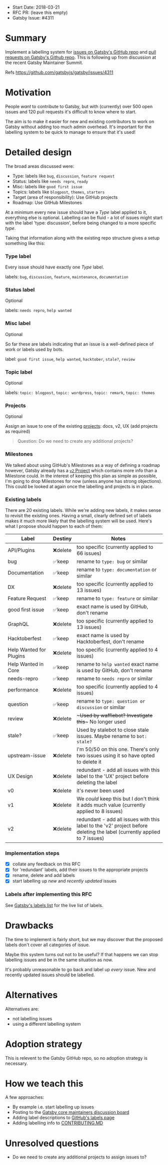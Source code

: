 - Start Date: 2018-03-21
- RFC PR: (leave this empty)
- Gatsby Issue: #4311

# Summary

Implement a labelling system for [issues on Gatsby's GitHub repo](https://github.com/gatsbyjs/gatsby/issues) and [pull requests on Gatsby's Github repo](https://github.com/gatsbyjs/gatsby/pulls). This is following up from discussion at the recent Gatsby Maintainer Summit.

Refs https://github.com/gatsbyjs/gatsby/issues/4311

# Motivation

People _want_ to contribute to Gatsby, but with (currently) over 500 open issues and 120 pull requests it's difficult to know where to start.

The aim is to make it easier for new and existing contributors to work on Gatsby without adding too much admin overhead. It's important for the labelling system to be quick to manage to ensure that it's used!

# Detailed design

The broad areas discussed were:

- Type: labels like `bug`, `discussion`, `feature request`
- Status: labels like `needs repro`, `ready`
- Misc: labels like `good first issue`
- Topics: labels like `blogpost`, `themes`, `starters`
- Target (area of responsibility): Use GitHub projects
- Roadmap: Use GitHub Milestones

At a minimum every new issue should have a _Type_ label applied to it, everything else is optional.  Labelling can be fluid - a lot of issues might start with the label 'type: discussion', before being changed to a more specific _type_.

Taking that information along with the existing repo structure gives a setup something like this:

### Type label

Every issue should have exactly one _Type_ label.

labels: `bug`, `discussion`, `feature`, `maintenance`, `documentation`

### Status label

Optional

labels: `needs repro`, `help wanted`

### Misc label

Optional

So far these are labels indicating that an issue is a well-defined piece of work or labels used by bots.

label: `good first issue`, `help wanted`, `hacktober`, `stale?`, `review`

### Topic label

Optional

labels: `topic: blogpost`, `topic: wordpress`, `topic: remark`, `topic: themes`

### Projects

Optional

Assign an issue to one of the existing [projects](https://github.com/gatsbyjs/gatsby/projects): docs, v2, UX (add projects as required)

> Question: Do we need to create any additional projects?

### Milestones

We talked about using GitHub's Milestones as a way of defining a roadmap however, Gatsby already has a [`v2` Project](https://github.com/gatsbyjs/gatsby/projects/2) which contains more info than a Milestone could. In the interest of keeping this plan as simple as possible, I'm going to drop Milestones for now (unless anyone has strong objections). This could be looked at again once the labelling and projects is in place.

### Existing labels

There are 20 existing labels. While we're adding new labels, it makes sense to revisit the existing ones. Having a small, clearly defined set of labels makes it much more likely that the labelling system will be used. Here's what I propose should happen to each of them:

| Label  | Destiny | Notes |
|---|---|---|
| API/Plugins | ❌delete | too specific (currently applied to 66 issues) |
| bug | ✅keep |  rename to `type: bug` or similar |
| Documentation | ✅keep | rename to `type: documentation` or similar |
| DX | ❌delete |  too specific (currently applied to 13 issues) |
| Feature Request | ✅keep | rename to `type: feature` or similar |
| good first issue | ✅keep | exact name is used by GitHub, don't rename |
| GraphQL | ❌delete | too specific (currently applied to 13 issues) |
| Hacktoberfest | ✅keep | exact name is used by Hacktoberfest, don't rename  |
| Help Wanted for Plugins | ❌delete |  too specific (currently applied to 4 issues) |
| Help Wanted in Core | ✅keep | rename to `help wanted` exact name is used by GitHub, don't rename |
| needs-repro | ✅keep | rename to `needs repro` or similar |
| performance | ❌delete | too specific (currently applied to 4 issues) |
| question | ✅keep | rename to `type: question or discussion` or similar |
| review | ❌delete | ~~~Used by wafflebot? Investigate this~~~ No longer used |
| stale? |  ✅keep | Used by stalebot to close stale issues. Maybe rename to `bot: stale?` |
| upstream-issue | ❌delete | I'm 50/50 on this one. There's only two issues using it so have opted to delete it |
| UX Design | ❌delete | redundant - add all issues with this label to the 'UX' project before deleting the label |
| v0 | ❌delete | it's never been used |
| v1  | ❌delete | We _could_ keep this but I don't think it adds much value (currently applied to 8 issues) |
| v2  | ❌delete | redundant - add all issues with this label to the 'v2' project before deleting the label (currently applied to 7 issues) |

### Implementation steps

- [x] collate any feedback on this RFC
- [x] for 'redundant' labels, add their issues to the appropriate projects
- [x] rename, delete and add labels
- [x] start labelling up _new_ and _recently updated_ issues

### Labels after implementing this RFC

See [Gatsby's labels list](https://github.com/gatsbyjs/gatsby/labels) for the live list of labels.

# Drawbacks

The time to implement is fairly short, but we may discover that the proposed labels don't cover all categories of issue.

Maybe this system turns out not to be useful? If that happens we can stop labelling issues and be in the same situation as now.

It's probably unreasonable to go back and label up _every_ issue. New and recently updated issues should be labelled.

# Alternatives

Alternatives are:

- not labelling issues
- using a different labelling system

# Adoption strategy

This is relevent to the Gatsby GitHub repo, so no adoption strategy is necessary.

# How we teach this

A few approaches:

- By example i.e. start labelling up issues
- Posting to the [Gatsby core maintainers discussion board](https://github.com/orgs/gatsbyjs/teams/gatsby-core-maintainers)
- Adding label descriptions to [GitHub's labels page](https://github.com/gatsbyjs/gatsby/labels)
- Adding labelling info to [CONTRIBUTING.MD](https://github.com/gatsbyjs/gatsby/blob/master/CONTRIBUTING.md)

# Unresolved questions

- Do we need to create any additional projects to assign issues to?
